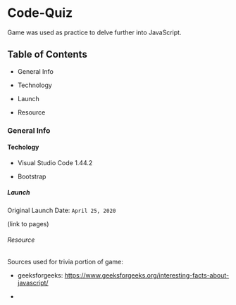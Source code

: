 # Code-Quiz

Game was used as practice to delve further into JavaScript.

## Table of Contents

* General Info

* Technology

* Launch

* Resource

### General Info



#### Techology

* Visual Studio Code 1.44.2

* Bootstrap

##### Launch

Original Launch Date: `April 25, 2020`

(link to pages)

###### Resource

Sources used for trivia portion of game: 

* geeksforgeeks: https://www.geeksforgeeks.org/interesting-facts-about-javascript/

* 